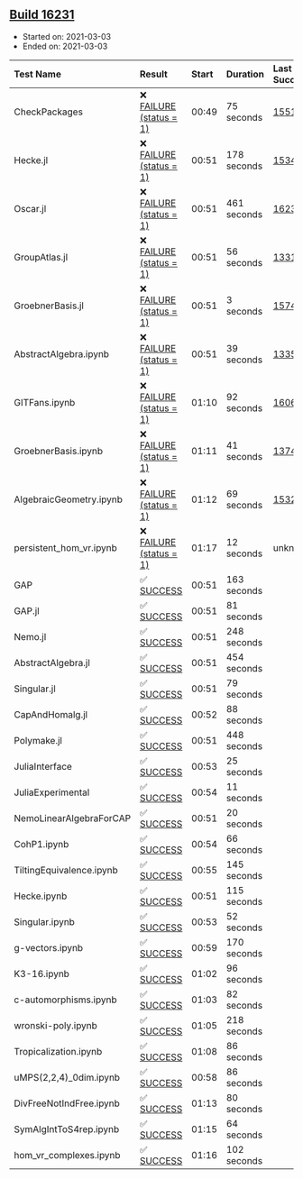 ## [Build 16231](https://oscarci.mathematik.uni-kl.de/job/oscar/16231/)

* Started on: 2021-03-03
* Ended on: 2021-03-03

| Test Name    | Result | Start | Duration | Last Success | First Failure |
|:-------------|:-------|:------|:---------|:-------------|:--------------|
| CheckPackages | ❌ [FAILURE (status = 1)](https://oscarci.mathematik.uni-kl.de/job/oscar/16231/artifact/logs/build-16231/CheckPackages.log) | 00:49 | 75 seconds | [15514](https://oscarci.mathematik.uni-kl.de/job/oscar/15514/) | [15515](https://oscarci.mathematik.uni-kl.de/job/oscar/15515/) |
| Hecke.jl | ❌ [FAILURE (status = 1)](https://oscarci.mathematik.uni-kl.de/job/oscar/16231/artifact/logs/build-16231/Hecke.jl.log) | 00:51 | 178 seconds | [15344](https://oscarci.mathematik.uni-kl.de/job/oscar/15344/) | [15348](https://oscarci.mathematik.uni-kl.de/job/oscar/15348/) |
| Oscar.jl | ❌ [FAILURE (status = 1)](https://oscarci.mathematik.uni-kl.de/job/oscar/16231/artifact/logs/build-16231/Oscar.jl.log) | 00:51 | 461 seconds | [16230](https://oscarci.mathematik.uni-kl.de/job/oscar/16230/) | [16231](https://oscarci.mathematik.uni-kl.de/job/oscar/16231/) |
| GroupAtlas.jl | ❌ [FAILURE (status = 1)](https://oscarci.mathematik.uni-kl.de/job/oscar/16231/artifact/logs/build-16231/GroupAtlas.jl.log) | 00:51 | 56 seconds | [13311](https://oscarci.mathematik.uni-kl.de/job/oscar/13311/) | [13312](https://oscarci.mathematik.uni-kl.de/job/oscar/13312/) |
| GroebnerBasis.jl | ❌ [FAILURE (status = 1)](https://oscarci.mathematik.uni-kl.de/job/oscar/16231/artifact/logs/build-16231/GroebnerBasis.jl.log) | 00:51 | 3 seconds | [15745](https://oscarci.mathematik.uni-kl.de/job/oscar/15745/) | [15746](https://oscarci.mathematik.uni-kl.de/job/oscar/15746/) |
| AbstractAlgebra.ipynb | ❌ [FAILURE (status = 1)](https://oscarci.mathematik.uni-kl.de/job/oscar/16231/artifact/logs/build-16231/AbstractAlgebra.ipynb.log) | 00:51 | 39 seconds | [13355](https://oscarci.mathematik.uni-kl.de/job/oscar/13355/) | [13356](https://oscarci.mathematik.uni-kl.de/job/oscar/13356/) |
| GITFans.ipynb | ❌ [FAILURE (status = 1)](https://oscarci.mathematik.uni-kl.de/job/oscar/16231/artifact/logs/build-16231/GITFans.ipynb.log) | 01:10 | 92 seconds | [16068](https://oscarci.mathematik.uni-kl.de/job/oscar/16068/) | [16069](https://oscarci.mathematik.uni-kl.de/job/oscar/16069/) |
| GroebnerBasis.ipynb | ❌ [FAILURE (status = 1)](https://oscarci.mathematik.uni-kl.de/job/oscar/16231/artifact/logs/build-16231/GroebnerBasis.ipynb.log) | 01:11 | 41 seconds | [13748](https://oscarci.mathematik.uni-kl.de/job/oscar/13748/) | [13749](https://oscarci.mathematik.uni-kl.de/job/oscar/13749/) |
| AlgebraicGeometry.ipynb | ❌ [FAILURE (status = 1)](https://oscarci.mathematik.uni-kl.de/job/oscar/16231/artifact/logs/build-16231/AlgebraicGeometry.ipynb.log) | 01:12 | 69 seconds | [15322](https://oscarci.mathematik.uni-kl.de/job/oscar/15322/) | [15323](https://oscarci.mathematik.uni-kl.de/job/oscar/15323/) |
| persistent_hom_vr.ipynb | ❌ [FAILURE (status = 1)](https://oscarci.mathematik.uni-kl.de/job/oscar/16231/artifact/logs/build-16231/persistent_hom_vr.ipynb.log) | 01:17 | 12 seconds | unknown | unknown |
| GAP | ✅ [SUCCESS](https://oscarci.mathematik.uni-kl.de/job/oscar/16231/artifact/logs/build-16231/GAP.log) | 00:51 | 163 seconds |  |  |
| GAP.jl | ✅ [SUCCESS](https://oscarci.mathematik.uni-kl.de/job/oscar/16231/artifact/logs/build-16231/GAP.jl.log) | 00:51 | 81 seconds |  |  |
| Nemo.jl | ✅ [SUCCESS](https://oscarci.mathematik.uni-kl.de/job/oscar/16231/artifact/logs/build-16231/Nemo.jl.log) | 00:51 | 248 seconds |  |  |
| AbstractAlgebra.jl | ✅ [SUCCESS](https://oscarci.mathematik.uni-kl.de/job/oscar/16231/artifact/logs/build-16231/AbstractAlgebra.jl.log) | 00:51 | 454 seconds |  |  |
| Singular.jl | ✅ [SUCCESS](https://oscarci.mathematik.uni-kl.de/job/oscar/16231/artifact/logs/build-16231/Singular.jl.log) | 00:51 | 79 seconds |  |  |
| CapAndHomalg.jl | ✅ [SUCCESS](https://oscarci.mathematik.uni-kl.de/job/oscar/16231/artifact/logs/build-16231/CapAndHomalg.jl.log) | 00:52 | 88 seconds |  |  |
| Polymake.jl | ✅ [SUCCESS](https://oscarci.mathematik.uni-kl.de/job/oscar/16231/artifact/logs/build-16231/Polymake.jl.log) | 00:51 | 448 seconds |  |  |
| JuliaInterface | ✅ [SUCCESS](https://oscarci.mathematik.uni-kl.de/job/oscar/16231/artifact/logs/build-16231/JuliaInterface.log) | 00:53 | 25 seconds |  |  |
| JuliaExperimental | ✅ [SUCCESS](https://oscarci.mathematik.uni-kl.de/job/oscar/16231/artifact/logs/build-16231/JuliaExperimental.log) | 00:54 | 11 seconds |  |  |
| NemoLinearAlgebraForCAP | ✅ [SUCCESS](https://oscarci.mathematik.uni-kl.de/job/oscar/16231/artifact/logs/build-16231/NemoLinearAlgebraForCAP.log) | 00:51 | 20 seconds |  |  |
| CohP1.ipynb | ✅ [SUCCESS](https://oscarci.mathematik.uni-kl.de/job/oscar/16231/artifact/logs/build-16231/CohP1.ipynb.log) | 00:54 | 66 seconds |  |  |
| TiltingEquivalence.ipynb | ✅ [SUCCESS](https://oscarci.mathematik.uni-kl.de/job/oscar/16231/artifact/logs/build-16231/TiltingEquivalence.ipynb.log) | 00:55 | 145 seconds |  |  |
| Hecke.ipynb | ✅ [SUCCESS](https://oscarci.mathematik.uni-kl.de/job/oscar/16231/artifact/logs/build-16231/Hecke.ipynb.log) | 00:51 | 115 seconds |  |  |
| Singular.ipynb | ✅ [SUCCESS](https://oscarci.mathematik.uni-kl.de/job/oscar/16231/artifact/logs/build-16231/Singular.ipynb.log) | 00:53 | 52 seconds |  |  |
| g-vectors.ipynb | ✅ [SUCCESS](https://oscarci.mathematik.uni-kl.de/job/oscar/16231/artifact/logs/build-16231/g-vectors.ipynb.log) | 00:59 | 170 seconds |  |  |
| K3-16.ipynb | ✅ [SUCCESS](https://oscarci.mathematik.uni-kl.de/job/oscar/16231/artifact/logs/build-16231/K3-16.ipynb.log) | 01:02 | 96 seconds |  |  |
| c-automorphisms.ipynb | ✅ [SUCCESS](https://oscarci.mathematik.uni-kl.de/job/oscar/16231/artifact/logs/build-16231/c-automorphisms.ipynb.log) | 01:03 | 82 seconds |  |  |
| wronski-poly.ipynb | ✅ [SUCCESS](https://oscarci.mathematik.uni-kl.de/job/oscar/16231/artifact/logs/build-16231/wronski-poly.ipynb.log) | 01:05 | 218 seconds |  |  |
| Tropicalization.ipynb | ✅ [SUCCESS](https://oscarci.mathematik.uni-kl.de/job/oscar/16231/artifact/logs/build-16231/Tropicalization.ipynb.log) | 01:08 | 86 seconds |  |  |
| uMPS(2,2,4)_0dim.ipynb | ✅ [SUCCESS](https://oscarci.mathematik.uni-kl.de/job/oscar/16231/artifact/logs/build-16231/uMPS-2-2-4-_0dim.ipynb.log) | 00:58 | 86 seconds |  |  |
| DivFreeNotIndFree.ipynb | ✅ [SUCCESS](https://oscarci.mathematik.uni-kl.de/job/oscar/16231/artifact/logs/build-16231/DivFreeNotIndFree.ipynb.log) | 01:13 | 80 seconds |  |  |
| SymAlgIntToS4rep.ipynb | ✅ [SUCCESS](https://oscarci.mathematik.uni-kl.de/job/oscar/16231/artifact/logs/build-16231/SymAlgIntToS4rep.ipynb.log) | 01:15 | 64 seconds |  |  |
| hom_vr_complexes.ipynb | ✅ [SUCCESS](https://oscarci.mathematik.uni-kl.de/job/oscar/16231/artifact/logs/build-16231/hom_vr_complexes.ipynb.log) | 01:16 | 102 seconds |  |  |
